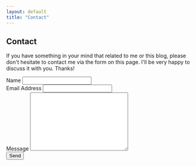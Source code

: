 ```yaml
---
layout: default
title: "Contact"
---
```


<div id="contact">
  <h2 class="pageTitle">Contact</h2>

  <div class="contactContent">
    <p>If you have something in your mind that related to me or this blog, please don't hesitate to contact me via the form on this page. I'll be very happy to discuss it with you. Thanks!</p>
  </div>

  <form action="http://formspree.io/wandaisra@gmail.com" method="POST">
    <label for="name">Name</label>
    <input type="text" id="name" name="name" class="full-width"><br>
    <label for="email">Email Address</label>
    <input type="email" id="email" name="_replyto" class="full-width"><br>
    <label for="message">Message</label>
    <textarea name="message" id="message" cols="30" rows="10" class="full-width"></textarea><br>
    <input type="submit" value="Send" class="button">
  </form>
</div>
